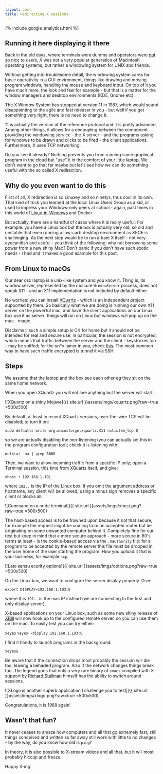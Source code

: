 ```yaml
---
layout: post
title: Redirecting X sessions
---
```


{% include google_analytics.html %}

## Running it here displaying it there
Back in the old days, where terminals were dummy and operators were [not so nice](http://bofh.bjash.com/) to users, *X* was not a very popular generation of Macintosh operating systems, but rather a windowing system for UNIX and friends.

Without getting into troublesome detail, the windowing system cares for basic operativity in a GUI environment, things like drawing and moving program windows, handling the mouse and keyboard input. On top of it you have much more, the look and feel for example - but that is a matter for the window managers and desktop environments (KDE, Gnome etc).

The X Window System has stopped at version 11 in 1987, which would sound disappointing to the agile and fast releaser in you - but well if you get something very right, there is no need to change it.

11 is actually the version of the reference protocol and it is pretty advanced. Among other things, it allows for a decoupling between the component providing the windowing service - the X server - and the programs asking for windows to be drawn and clicks to be fired - the client applications. Furthermore, X uses TCP networking.

Do you see it already? Nothing prevents you from running some graphical program in the cloud but "use" it in the comfort of your little laptop. We don't want to go that far maybe but let's see how we can do something useful with the so called X redirection.

## Why do you even want to do this

First of all, X redirection is so Linuxey and so ninetys, thus cool in its own. That kind of trick you learned at the local Linux Users Group as a kid, or used to impress your Windows-only peers at school - again, past times in this world of [Linux-in-Windows](https://docs.microsoft.com/en-us/windows/wsl/install-win10) and Docker.

But actually, there are a handful of cases where it is really useful. For example: you have a Linux box but the box is actually very old, so old and unstable that even running a low-carb desktop environment as XFCE is challenging. As the next stop would be to run a bare X itself - not very eyecandish and useful - you think of the following: why not borrowing some power from a new shiny Mac? Don't panic if you don't have such exotic needs - I had and it makes a good example for this post.

## From Linux to macOs

Our dear osx laptop is a unix-like system and you know it. Thing is, its window server, represented by the obscure `WindowServer` process, does not speak X11 - and an X11 implementation is not included by default either.

No worries: you can install [XQuartz](https://support.apple.com/en-us/HT201341) - which is an independent project supported by them. So basically what we are doing is running our own X11 server on the powerful mac, and have the client applications on our Linux box use it as server: things will run on Linux but windows will pop up on the mac - magic.

Disclaimer: such a simple setup is OK for home but it should not be intended for real and secure use. In particular, the session is not encrypted, which means that traffic between the server and the client - keystrokes too - may be sniffed; for the un*x lamer in you, check [this](https://tools.kali.org/sniffingspoofing/xspy). The most common way to have such traffic encrypted is tunnel it via SSH.

## Steps

We assume that the laptop and the box see each other eg they sit on the same home network.

When you open XQuartz you will not see anything but the server will start.

![XQuartz on a shiny Mojave]({{ site.url }}assets/imgs/xquartz.png?raw=true =500x500)

By default, at least in recent XQuartz versions, over-the-wire TCP will be disabled; to turn it on:

`sudo defaults write org.macosforge.xquartz.X11 nolisten_tcp 0`

so we are actually disabling the non-listening (you can actually set this in the program configuration too); check it is listening with:

`netstat -na | grep 6000`

Then, we want to allow incoming traffic from a specific IP only; open a Terminal session, this time from XQuartz itself, and give:

`xhost + 192.168.1.101`

where `192..` is the IP of the Linux box. If you omit the argument address or hostname, any client will be allowed; using a minus sign removes a specific client or blocks all.

![Command on a nude terminal]({{ site.url }}assets/imgs/xhost.png?raw=true =500x500)

The host-based access is to be frowned upon because it not that secure, for example the request might be coming from an accepted router but be originating on some unwanted computer behind it. Completely fine for our test but keep in mind that a more secure approach - more secure in 80's terms at least - is the cookie-based access via the `.Xauthority` file: for a program to be accepted by the remote server this file must be dropped in the user home of the user starting the program. How you upload it that is your business, for example `scp`.

![Lato sensu ecurity options]({{ site.url }}assets/imgs/options.png?raw=true =500x500)

On the Linux box, we want to configure the server display properly. Give:

`export DISPLAY=192.168.1.103:0`

where this `192..` is the mac IP instead (we are connecting to the first and only display server).

X-based applications on your Linux box, such as some new shiny release of [XBill](https://en.wikipedia.org/wiki/XBill) will now hook up to the configured remote server, so you can use them on the mac. To easily test you can try either:

`xeyes`
`xeyes -display 192.168.1.103:0`

I find it handy to launch programs in the background:

`xeyes&`

Be aware that if the connection drops most probably the session will die too, leaving a behaded program. Also if the network changes things break too. The legend goes that only a very rare binary of `emacs` compiled with X support by [Richard Stallman](https://upload.wikimedia.org/wikipedia/commons/7/7b/Richard_Stallman_-_F%C3%AAte_de_l%27Humanit%C3%A9_2014_-_010.jpg) himself has the ability to switch around sessions.

![XLogo is another superb application I challenge you to test]({{ site.url }}assets/imgs/xlogo.png?raw=true =500x500)

Congratulations, it is 1988 again!

## Wasn't that fun?

It never ceases to amaze how computers and all that go extremely fast, still things conceived and written so far away still work with little to no changes - by the way, do you know how old is `ping`?

In theory, it is also possible to X-stream videos and all that, but it will most probably hiccup and freeze.

Happy X-ing!
